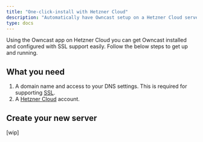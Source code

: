 ```yaml
---
title: "One-click-install with Hetzner Cloud"
description: "Automatically have Owncast setup on a Hetzner Cloud server"
type: docs
---
```


Using the Owncast app on Hetzner Cloud you can get Owncast installed and configured with SSL support easily. Follow the below steps to get up and running.

## What you need

1. A domain name and access to your DNS settings. This is required for supporting [SSL](/docs/sslproxies/).
2. A [Hetzner Cloud](https://www.hetzner.com/cloud) account.

## Create your new server

[wip]